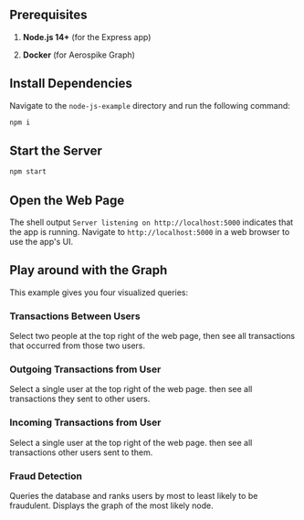 ## Prerequisites


1. **Node.js 14+** (for the Express app)

2. **Docker** (for Aerospike Graph)


## Install Dependencies


Navigate to the `node-js-example` directory and run
the following command:

```bash
npm i
```

## Start the Server

```bash
npm start
```

## Open the Web Page

The shell output `Server listening on http://localhost:5000`
indicates that the app is running.
Navigate to `http://localhost:5000` in a web browser
to use the app's UI.

## Play around with the Graph

This example gives you four visualized queries:

### Transactions Between Users

Select two people at the top right of the web page,
then see all transactions that occurred from those
two users.

### Outgoing Transactions from User

Select a single user at the top right of the web page.
then see all transactions they sent to other users.

### Incoming Transactions from User

Select a single user at the top right of the web page.
then see all transactions other users sent to them.

### Fraud Detection

Queries the database and ranks users by most to least likely
to be fraudulent. Displays the graph of the most likely node.
